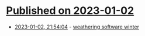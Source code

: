 # [Published on 2023-01-02](index.md)

* [2023-01-02, 21:54:04](https://lobste.rs/s/6fktsk/weathering_software_winter) - [weathering software winter](https://100r.co/site/weathering_software_winter.html)
